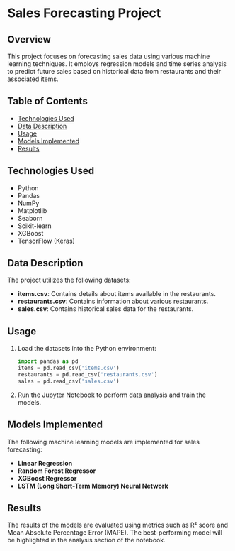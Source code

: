 # Sales Forecasting Project

## Overview
This project focuses on forecasting sales data using various machine learning techniques. It employs regression models and time series analysis to predict future sales based on historical data from restaurants and their associated items.

## Table of Contents
- [Technologies Used](#technologies-used)
- [Data Description](#data-description)
- [Usage](#usage)
- [Models Implemented](#models-implemented)
- [Results](#results)

## Technologies Used
- Python
- Pandas
- NumPy
- Matplotlib
- Seaborn
- Scikit-learn
- XGBoost
- TensorFlow (Keras)

## Data Description
The project utilizes the following datasets:
- **items.csv**: Contains details about items available in the restaurants.
- **restaurants.csv**: Contains information about various restaurants.
- **sales.csv**: Contains historical sales data for the restaurants.

## Usage
1. Load the datasets into the Python environment:
   ```python
   import pandas as pd
   items = pd.read_csv('items.csv')
   restaurants = pd.read_csv('restaurants.csv')
   sales = pd.read_csv('sales.csv')
   ```
2. Run the Jupyter Notebook to perform data analysis and train the models.

## Models Implemented
The following machine learning models are implemented for sales forecasting:
- **Linear Regression**
- **Random Forest Regressor**
- **XGBoost Regressor**
- **LSTM (Long Short-Term Memory) Neural Network**

## Results
The results of the models are evaluated using metrics such as R² score and Mean Absolute Percentage Error (MAPE). The best-performing model will be highlighted in the analysis section of the notebook.

